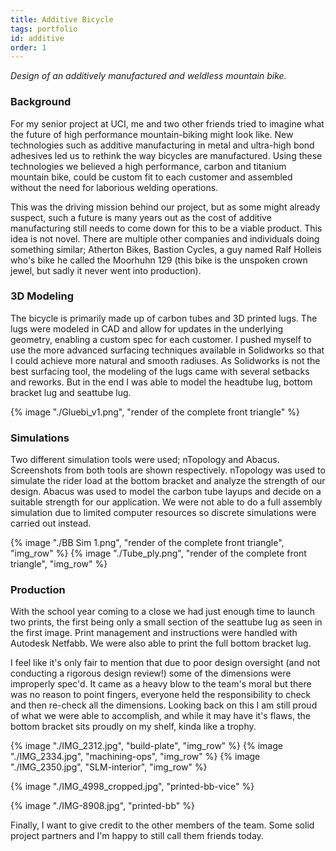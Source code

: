 ```yaml
---
title: Additive Bicycle
tags: portfolio
id: additive
order: 1
---
```


*Design of an additively manufactured and weldless mountain bike.*

### Background

For my senior project at UCI, me and two other friends tried to imagine what the future of high performance mountain-biking might look like. New technologies such as additive manufacturing in metal and ultra-high bond adhesives led us to rethink the way bicycles are manufactured. Using these technologies we believed  a high performance, carbon and titanium mountain bike, could be custom fit to each customer and assembled without the need for laborious welding operations.

This was the driving mission behind our project, but as some might already suspect, such a future is many years out as the cost of additive manufacturing still needs to come down for this to be a viable product. This idea is not novel. There are multiple other companies and individuals doing something similar; Atherton Bikes, Bastion Cycles, a guy named Ralf Holleis who's bike he called the Moorhuhn 129 (this bike is the unspoken crown jewel, but sadly it never went into production).

### 3D Modeling

The bicycle is primarily made up of carbon tubes and 3D printed lugs. The lugs were modeled in CAD and allow for updates in the underlying geometry, enabling a custom spec for each customer. I pushed myself to use the more advanced surfacing techniques available in Solidworks so that I could achieve more natural and smooth radiuses. As Solidworks is not the best surfacing tool, the modeling of the lugs came with several setbacks and reworks. But in the end I was able to model the headtube lug, bottom bracket lug and seattube lug.


{% image "./Gluebi_v1.png", "render of the complete front triangle" %}

### Simulations

Two different simulation tools were used; nTopology and Abacus. Screenshots from both tools are shown respectively. nTopology was used to simulate the rider load at the bottom bracket and analyze the strength of our design. Abacus was used to model the carbon tube layups and decide on a suitable strength for our application. We were not able to do a full assembly simulation due to limited computer resources so discrete simulations were carried out instead.

<p class="img_row_container">
{% image "./BB Sim 1.png", "render of the complete front triangle", "img_row" %}
{% image "./Tube_ply.png", "render of the complete front triangle", "img_row" %}
<p>

### Production

With the school year coming to a close we had just enough time to launch two prints, the first being only a small section of the seattube lug as seen in the first image. Print management and instructions were handled with Autodesk Netfabb. We were also able to print the full bottom bracket lug.

I feel like it's only fair to mention that due to poor design oversight (and not conducting a rigorous design review!) some of the dimensions were improperly spec'd. It came as a heavy blow to the team's moral but there was no reason to point fingers, everyone held the responsibility to check and then re-check all the dimensions. Looking back on this I am still proud of what we were able to accomplish, and while it may have it's flaws, the bottom bracket sits proudly on my shelf, kinda like a trophy.

<p class="img_row_container">
{% image "./IMG_2312.jpg", "build-plate", "img_row" %}
{% image "./IMG_2334.jpg", "machining-ops", "img_row" %}
{% image "./IMG_2350.jpg", "SLM-interior", "img_row" %}
</p>

{% image "./IMG_4998_cropped.jpg", "printed-bb-vice" %}

{% image "./IMG-8908.jpg", "printed-bb" %}

Finally, I want to give credit to the other members of the team. Some solid project partners and I'm happy to still call them friends today.